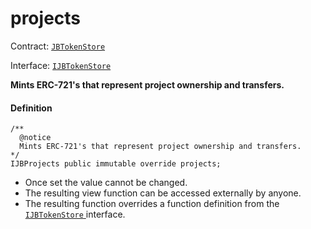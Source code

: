 # projects

Contract: [`JBTokenStore`](/api/contracts/jbtokenstore/README.md)​‌

Interface: [`IJBTokenStore`](/api/interfaces/ijbtokenstore.md)

**Mints ERC-721's that represent project ownership and transfers.**

#### Definition

```
/**
  @notice
  Mints ERC-721's that represent project ownership and transfers.
*/
IJBProjects public immutable override projects;
```

* Once set the value cannot be changed.
* The resulting view function can be accessed externally by anyone.
* The resulting function overrides a function definition from the [`IJBTokenStore` ](/api/interfaces/ijbtokenstore.md) interface.
